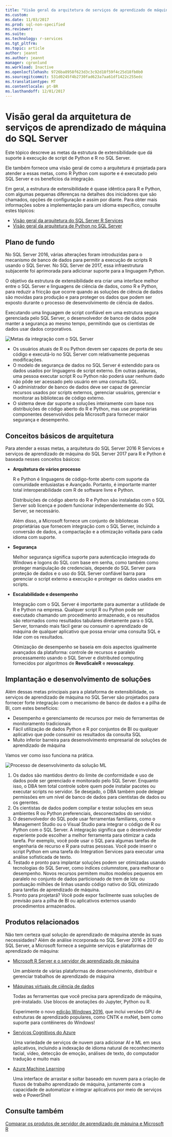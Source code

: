 ```yaml
---
title: "Visão geral da arquitetura de serviços de aprendizado de máquina do SQL Server | Microsoft Docs"
ms.custom: 
ms.date: 11/03/2017
ms.prod: sql-non-specified
ms.reviewer: 
ms.suite: 
ms.technology: r-services
ms.tgt_pltfrm: 
ms.topic: article
author: jeannt
ms.author: jeannt
manager: cgronlund
ms.workload: Inactive
ms.openlocfilehash: 9726ba8958f623d3c3c92d18f59f4c25d18fb0b0
ms.sourcegitcommit: 531d0245f4b2730fad623a7aa61df1422c255edc
ms.translationtype: MT
ms.contentlocale: pt-BR
ms.lasthandoff: 12/01/2017
---
```

# <a name="architecture-overview-for-sql-server-machine-learning-services"></a>Visão geral da arquitetura de serviços de aprendizado de máquina do SQL Server 

Este tópico descreve as metas da estrutura de extensibilidade que dá suporte à execução de script de Python e R no SQL Server.

Ele também fornece uma visão geral de como a arquitetura é projetada para atender a essas metas, como R Python com suporte e é executado pelo SQL Server e os benefícios da integração.

Em geral, a estrutura de extensibilidade é quase idêntica para R e Python, com algumas pequenas diferenças na detalhes dos iniciadores que são chamados, opções de configuração e assim por diante. Para obter mais informações sobre a implementação para um idioma específico, consulte estes tópicos:

- [Visão geral da arquitetura do SQL Server R Services](r/architecture-overview-sql-server-r.md)
- [Visão geral da arquitetura de Python no SQL Server](python/architecture-overview-sql-server-python.md)


## <a name="background"></a>Plano de fundo

No SQL Server 2016, várias alterações foram introduzidas para o mecanismo de banco de dados para permitir a execução de scripts R usando o SQL Server. No SQL Server de 2017, essa infraestrutura subjacente foi aprimorada para adicionar suporte para a linguagem Python.

O objetivo da estrutura de extensibilidade era criar uma interface melhor entre o SQL Server e linguagens de ciência de dados, como R e Python, para reduzir a fricção que ocorre quando as soluções de ciência de dados são movidas para produção e para proteger os dados que podem ser exposto durante o processo de desenvolvimento de ciência de dados.

Executando uma linguagem de script confiável em uma estrutura segura gerenciada pelo SQL Server, o desenvolvedor de banco de dados pode manter a segurança ao mesmo tempo, permitindo que os cientistas de dados usar dados corporativos.

  ![Metas da integração com o SQL Server](media/ml-service-value-add.png "Machine Learning serviços de valor agregado")

- Os usuários atuais de R ou Python devem ser capazes de porta de seu código e executá-lo no SQL Server com relativamente pequenas modificações.
- O modelo de segurança de dados no SQL Server é estendido para os dados usados por linguagens de script externo. Em outras palavras, uma pessoa executar script R ou Python não poderá usar nenhum dado não pôde ser acessado pelo usuário em uma consulta SQL.
- O administrador de banco de dados deve ser capaz de gerenciar recursos usados por scripts externos, gerenciar usuários, gerenciar e monitorar as bibliotecas de código externo.
- O sistema deve dar suporte a soluções inteiramente com base nos distribuições de código aberto do R e Python, mas use proprietárias componentes desenvolvidos pela Microsoft para fornecer maior segurança e desempenho.

## <a name="architecture-core-concepts"></a>Conceitos básicos de arquitetura

Para atender a essas metas, a arquitetura do SQL Server 2016 R Services e serviços de aprendizado de máquina do SQL Server 2017 para R e Python é baseada nesses conceitos básicos:

+ **Arquitetura de vários processo**

  R e Python é linguagens de código-fonte aberto com suporte da comunidade entusiastas e Avançado. Portanto, é importante manter total interoperabilidade com R de software livre e Python.

  Distribuições de código aberto do R e Python são instaladas com o SQL Server sob licença e podem funcionar independentemente do SQL Server, se necessário.

   Além disso, a Microsoft fornece um conjunto de bibliotecas proprietárias que fornecem integração com o SQL Server, incluindo a conversão de dados, a compactação e a otimização voltada para cada idioma com suporte.

+ **Segurança**

   Melhor segurança significa suporte para autenticação integrada do Windows e logons do SQL com base em senha, como também como proteger manipulação de credenciais, depende do SQL Server para proteção de dados e o uso do SQL Server confiável barra para gerenciar o script externo a execução e proteger os dados usados em scripts.

+ **Escalabilidade e desempenho**

  Integração com o SQL Server é importante para aumentar a utilidade de R e Python na empresa. Qualquer script R ou Python pode ser executado chamando um procedimento armazenado, e os resultados são retornados como resultados tabulares diretamente para o SQL Server, tornando mais fácil gerar ou consumir o aprendizado de máquina de qualquer aplicativo que possa enviar uma consulta SQL e lidar com os resultados.

  Otimização de desempenho se baseia em dois aspectos igualmente avançados da plataforma: controle de recursos e paralelo processamento usando o SQL Server e distributed computing fornecidos por algoritmos de **RevoScaleR** e **revoscalepy**.

## <a name="solution-development-and-deployment"></a>Implantação e desenvolvimento de soluções

Além dessas metas principais para a plataforma de extensibilidade, os serviços de aprendizado de máquina no SQL Server são projetados para fornecer forte integração com o mecanismo de banco de dados e a pilha de BI, com estes benefícios:

+ Desempenho e gerenciamento de recursos por meio de ferramentas de monitoramento tradicionais
+ Fácil utilização de dados Python e R por conjuntos de BI ou qualquer aplicativo que pode consumir os resultados da consulta SQL
+ Muito inferior barreira para desenvolvimento empresarial de soluções de aprendizado de máquina

Vamos ver como isso funciona na prática.

  ![Processo de desenvolvimento da solução ML](media/ml-solution-development-process.png "desenvolver e implantar usando serviços de aprendizado de máquina")

1. Os dados são mantidos dentro do limite de conformidade e uso de dados pode ser gerenciado e monitorado pelo SQL Server. Enquanto isso, o DBA tem total controle sobre quem pode instalar pacotes ou executar scripts no servidor. Se desejado, o DBA também pode delegar permissões em um nível de banco de dados para cientistas de dados ou os gerentes.
2. Os cientistas de dados podem compilar e testar soluções em seus ambientes R ou Python preferenciais, desconectados do servidor.
3. O desenvolvedor do SQL pode usar ferramentas familiares, como o Management Studio ou o Visual Studio para integrar o código de R ou Python com o SQL Server. A integração significa que o desenvolvedor experiente pode escolher a melhor ferramenta para otimizar a cada tarefa. Por exemplo, você pode usar o SQL para algumas tarefas de engenharia de recurso e R para outras pessoas. Você pode inserir o script Python em uma tarefa do Integration Services para executar uma análise sofisticada de texto.
4. Testado e pronto para implantar soluções podem ser otimizadas usando tecnologias do SQL Server, como índices columnstore, para melhorar o desempenho. Novos recursos permitem muitos modelos pequenos em paralelo no conjunto de dados particionado de trem de lote ou pontuação milhões de linhas usando código nativo do SQL otimizado para tarefas de aprendizado de máquina.
5. Pronto para projetará? Você pode expor facilmente suas soluções de previsão para a pilha de BI ou aplicativos externos usando procedimentos armazenados.

## <a name="related-products"></a>Produtos relacionados

Não tem certeza qual solução de aprendizado de máquina atende às suas necessidades? Além de análise incorporada no SQL Server 2016 e 2017 do SQL Server, a Microsoft fornece a seguinte serviços e plataformas de aprendizado de máquina:

+ [Microsoft R Server e o servidor de aprendizado de máquina](https://docs.microsoft.com/machine-learning-server/what-is-machine-learning-server)

  Um ambiente de várias plataformas de desenvolvimento, distribuir e gerenciar trabalhos de aprendizado de máquina
+ [Máquinas virtuais de ciência de dados](https://docs.microsoft.com/azure/machine-learning/machine-learning-data-science-virtual-machine-overview)

  Todas as ferramentas que você precisa para aprendizado de máquina, pré-instalado. Use blocos de anotações do Jupyter, Python ou R.
  
  Experimente o novo [edição Windows 2016](http://aka.ms/dsvm/win2016), que inclui versões GPU de estruturas de aprendizado populares, como CNTK e mxNet, bem como suporte para contêineres do Windows!

+ [Serviços Cognitivos do Azure](https://azure.microsoft.com/services/cognitive-services/)

  Uma variedade de serviços de nuvem para adicionar AI e ML em seus aplicativos, incluindo a indexação de idioma natural de reconhecimento facial, vídeo, detecção de emoção, análises de texto, do computador tradução e muito mais
+ [Azure Machine Learning](https://azure.microsoft.com/services/machine-learning/)

  Uma interface de arrastar e soltar baseado em nuvem para a criação de fluxos de trabalho aprendizado de máquina, juntamente com a capacidade de automatizar e integrar aplicativos por meio de serviços web e PowerShell

## <a name="see-also"></a>Consulte também

[Comparar os produtos de servidor de aprendizado de máquina e Microsoft R](https://docs.microsoft.com/machine-learning-server/what-is-r-server-interoperability)
